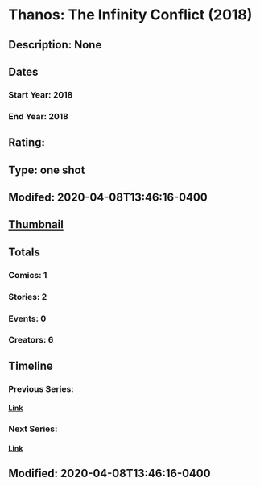 # Thanos: The Infinity Conflict (2018)
## Description: None
## Dates
### Start Year: 2018
### End Year: 2018
## Rating: 
## Type: one shot
## Modifed: 2020-04-08T13:46:16-0400
## [Thumbnail](http://i.annihil.us/u/prod/marvel/i/mg/b/40/image_not_available.jpg)
## Totals
### Comics: 1
### Stories: 2
### Events: 0
### Creators: 6
## Timeline
### Previous Series: 
#### [Link]()
### Next Series: 
#### [Link]()
## Modified: 2020-04-08T13:46:16-0400